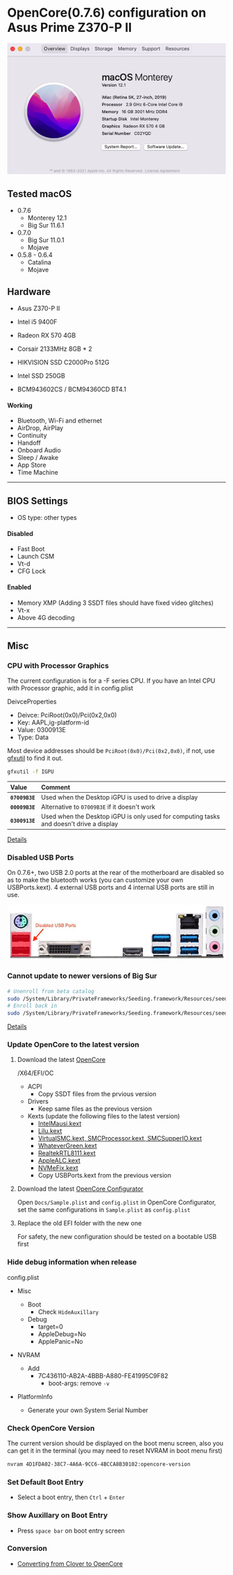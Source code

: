 # OpenCore(0.7.6) configuration on Asus Prime Z370-P II

![System Info](sysInfo.png)

## Tested macOS

- 0.7.6 
    - Monterey 12.1
    - Big Sur 11.6.1
- 0.7.0
    - Big Sur 11.0.1
    - Mojave
- 0.5.8 - 0.6.4
    - Catalina
    - Mojave

## Hardware

- Asus Z370-P II

- Intel i5 9400F

- Radeon RX 570 4GB

- Corsair 2133MHz 8GB * 2

- HIKVISION SSD C2000Pro 512G

- Intel SSD 250GB

- BCM943602CS / BCM94360CD BT4.1

#### Working

- Bluetooth, Wi-Fi and ethernet
- AirDrop, AirPlay
- Continuity
- Handoff
- Onboard Audio
- Sleep / Awake
- App Store
- Time Machine

***

## BIOS Settings

- OS type: other types

#### Disabled

- Fast Boot
- Launch CSM
- Vt-d 
- CFG Lock

#### Enabled

- Memory XMP (Adding 3 SSDT files should have fixed video glitches)
- Vt-x
- Above 4G decoding

***

## Misc

### CPU with Processor Graphics
The current configuration is for a -F series CPU. If you have an Intel CPU with Processor graphic, add it in config.plist

DeivceProperties
- Deivce: PciRoot(0x0)/Pci(0x2,0x0)
- Key: AAPL,ig-platform-id
- Value: 0300913E
- Type: Data



Most device addresses should be `PciRoot(0x0)/Pci(0x2,0x0)`, if not, use [gfxutil](https://github.com/acidanthera/gfxutil) to find it out.

```sh
gfxutil -f IGPU
```



| Value          | Comment                                                      |
| :------------- | :----------------------------------------------------------- |
| **`07009B3E`** | Used when the Desktop iGPU is used to drive a display        |
| **`00009B3E`** | Alternative to `07009B3E` if it doesn't work                 |
| **`0300913E`** | Used when the Desktop iGPU is only used for computing tasks and doesn't drive a display |

[Details](https://dortania.github.io/OpenCore-Install-Guide/config.plist/coffee-lake.html#deviceproperties)



### Disabled USB Ports

On 0.7.6+, two USB 2.0 ports at the rear of the motherboard are disabled so as to make the bluetooth works (you can customize your own USBPorts.kext). 4 external USB ports and 4 internal USB ports are still in use.

![Disabled USB Ports](disabled-usb-ports.png)



### Cannot update to newer versions of Big Sur

```sh
# Unenroll from beta catalog
sudo /System/Library/PrivateFrameworks/Seeding.framework/Resources/seedutil unenroll
# Enroll back in
sudo /System/Library/PrivateFrameworks/Seeding.framework/Resources/seedutil enroll DeveloperSeed
```

[Details](https://dortania.github.io/OpenCore-Install-Guide/extras/big-sur/#cannot-update-to-newer-versions-of-big-sur)



### Update OpenCore to the latest version

1. Download the latest [OpenCore](https://github.com/acidanthera/OpenCorePkg) 

    /X64/EFI/OC
    - ACPI
        - Copy SSDT files from the prvious version
    - Drivers
        - Keep same files as the previous version
    - Kexts (update the following files to the latest version)
        - [IntelMausi.kext](https://github.com/acidanthera/IntelMausi)
        - [Lilu.kext](https://github.com/acidanthera/Lilu)
        - [VirtualSMC.kext, SMCProcessor.kext, SMCSupperIO.kext](https://github.com/acidanthera/VirtualSMC)
        - [WhateverGreen.kext](https://github.com/acidanthera/WhateverGreen)
        - [RealtekRTL8111.kext](https://github.com/Mieze/RTL8111_driver_for_OS_X)
        - [AppleALC.kext](https://github.com/acidanthera/AppleALC)
        - [NVMeFix.kext](https://github.com/acidanthera/NVMeFix)
        - Copy USBPorts.kext from the previous version

2. Download the latest [OpenCore Configurator](https://mackie100projects.altervista.org/)

    Open  `Docs/Sample.plist` and `config.plist`  in OpenCore Configurator, set the same configurations in `Sample.plist` as `config.plist`

3. Replace the old EFI folder with the new one

    For safety, the new configuration should be tested on a bootable USB first



### Hide debug information when release

config.plist

- Misc
     - Boot
         - Check `HideAuxillary`
     - Debug
         - target=0
         - AppleDebug=No
         - ApplePanic=No

- NVRAM
    - Add
        - 7C436110-AB2A-4BBB-A880-FE41995C9F82
            - boot-args: remove `-v`
- PlatformInfo
    - Generate your own System Serial Number



### Check OpenCore Version

The current version should be displayed on the boot menu screen, also you can get it in the terminal (you may need to reset NVRAM in boot menu first)

```sh
nvram 4D1FDA02-38C7-4A6A-9CC6-4BCCA8B30102:opencore-version
```



### Set Default Boot Entry

- Select a boot entry, then `Ctrl` + `Enter`



### Show Auxillary on Boot Entry

- Press `space bar` on boot entry screen



### Conversion

* [Converting from Clover to OpenCore](/conversion.md)

